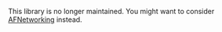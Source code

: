 This library is no longer maintained. You might want to consider [AFNetworking](https://github.com/AFNetworking/AFNetworking) instead.
